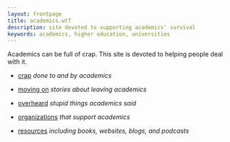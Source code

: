 ```yaml
---
layout: frontpage
title: academics.wtf
description: site devoted to supporting academics' survival
keywords: academics, higher education, universities
---
```


Academics can be full of crap. This site is devoted to helping people
deal with it.

- [crap](crap.html) _done to and by academics_

- [moving on](moving_on.html) _stories about leaving academics_

- [overheard](overheard.html) _stupid things academics said_

- [organizations](orgs.html) _that support academics_

- [resources](resources.html) _including books, websites, blogs, and podcasts_
